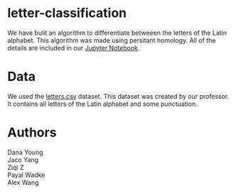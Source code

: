 # letter-classification
We have bulit an algorithm to differentiate betweeen the letters of the Latin alphabet. This algorithm was made using persitant homology. All of the details are included in our [Jupyter Notebook]().  

# Data
We used the [letters.csv](https://github.com/jacoyang/letter-classification/blob/master/letters.csv) dataset. This dataset was created by our professor. It contains all letters of the Latin alphabet and some punctuation. 

# Authors
Dana Young <br />
Jaco Yang <br />
Ziqi Z <br />
Payal Wadke <br />
Alex Wang
